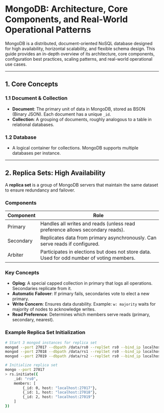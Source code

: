 # MongoDB: Architecture, Core Components, and Real-World Operational Patterns

MongoDB is a distributed, document-oriented NoSQL database designed for high availability, horizontal scalability, and flexible schema design. This guide provides an in-depth overview of its architecture, core components, configuration best practices, scaling patterns, and real-world operational use cases.

---

## 1. Core Concepts

### 1.1 Document & Collection
* **Document**: The primary unit of data in MongoDB, stored as BSON (Binary JSON). Each document has a unique `_id`.
* **Collection**: A grouping of documents, roughly analogous to a table in relational databases.

### 1.2 Database
* A logical container for collections. MongoDB supports multiple databases per instance.

---

## 2. Replica Sets: High Availability

A **replica set** is a group of MongoDB servers that maintain the same dataset to ensure redundancy and failover.  

### Components
| Component | Role |
|-----------|------|
| Primary | Handles all writes and reads (unless read preference allows secondary reads). |
| Secondary | Replicates data from primary asynchronously. Can serve reads if configured. |
| Arbiter | Participates in elections but does not store data. Used for odd number of voting members. |

### Key Concepts
* **Oplog**: A special capped collection in primary that logs all operations. Secondaries replicate from it.
* **Automatic Failover**: If primary fails, secondaries vote to elect a new primary.
* **Write Concern**: Ensures data durability. Example: `w: majority` waits for majority of nodes to acknowledge writes.
* **Read Preference**: Determines which members serve reads (primary, secondary, nearest).

### Example Replica Set Initialization
```bash
# Start 3 mongod instances for replica set
mongod --port 27017 --dbpath /data/rs0 --replSet rs0 --bind_ip localhost
mongod --port 27018 --dbpath /data/rs1 --replSet rs0 --bind_ip localhost
mongod --port 27019 --dbpath /data/rs2 --replSet rs0 --bind_ip localhost

# Initialize replica set
mongo --port 27017
> rs.initiate({
    _id: "rs0",
    members: [
        {_id: 0, host: "localhost:27017"},
        {_id: 1, host: "localhost:27018"},
        {_id: 2, host: "localhost:27019"}
    ]
})
